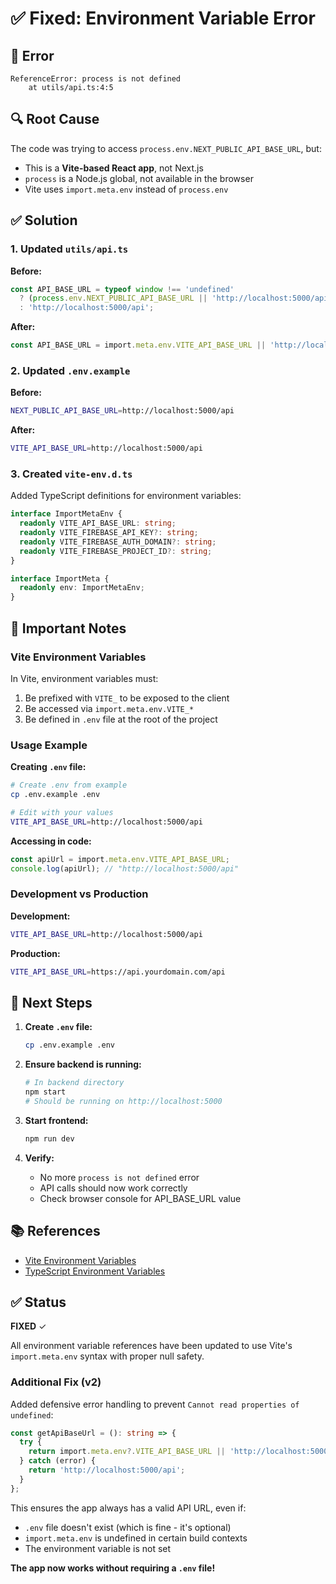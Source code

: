 # ✅ Fixed: Environment Variable Error

## 🐛 Error

```
ReferenceError: process is not defined
    at utils/api.ts:4:5
```

## 🔍 Root Cause

The code was trying to access `process.env.NEXT_PUBLIC_API_BASE_URL`, but:
- This is a **Vite-based React app**, not Next.js
- `process` is a Node.js global, not available in the browser
- Vite uses `import.meta.env` instead of `process.env`

## ✅ Solution

### 1. Updated `utils/api.ts`

**Before:**
```typescript
const API_BASE_URL = typeof window !== 'undefined' 
  ? (process.env.NEXT_PUBLIC_API_BASE_URL || 'http://localhost:5000/api')
  : 'http://localhost:5000/api';
```

**After:**
```typescript
const API_BASE_URL = import.meta.env.VITE_API_BASE_URL || 'http://localhost:5000/api';
```

### 2. Updated `.env.example`

**Before:**
```bash
NEXT_PUBLIC_API_BASE_URL=http://localhost:5000/api
```

**After:**
```bash
VITE_API_BASE_URL=http://localhost:5000/api
```

### 3. Created `vite-env.d.ts`

Added TypeScript definitions for environment variables:

```typescript
interface ImportMetaEnv {
  readonly VITE_API_BASE_URL: string;
  readonly VITE_FIREBASE_API_KEY?: string;
  readonly VITE_FIREBASE_AUTH_DOMAIN?: string;
  readonly VITE_FIREBASE_PROJECT_ID?: string;
}

interface ImportMeta {
  readonly env: ImportMetaEnv;
}
```

## 📝 Important Notes

### Vite Environment Variables

In Vite, environment variables must:
1. Be prefixed with `VITE_` to be exposed to the client
2. Be accessed via `import.meta.env.VITE_*`
3. Be defined in `.env` file at the root of the project

### Usage Example

**Creating `.env` file:**
```bash
# Create .env from example
cp .env.example .env

# Edit with your values
VITE_API_BASE_URL=http://localhost:5000/api
```

**Accessing in code:**
```typescript
const apiUrl = import.meta.env.VITE_API_BASE_URL;
console.log(apiUrl); // "http://localhost:5000/api"
```

### Development vs Production

**Development:**
```bash
VITE_API_BASE_URL=http://localhost:5000/api
```

**Production:**
```bash
VITE_API_BASE_URL=https://api.yourdomain.com/api
```

## 🎯 Next Steps

1. **Create `.env` file:**
   ```bash
   cp .env.example .env
   ```

2. **Ensure backend is running:**
   ```bash
   # In backend directory
   npm start
   # Should be running on http://localhost:5000
   ```

3. **Start frontend:**
   ```bash
   npm run dev
   ```

4. **Verify:**
   - No more `process is not defined` error
   - API calls should now work correctly
   - Check browser console for API_BASE_URL value

## 📚 References

- [Vite Environment Variables](https://vitejs.dev/guide/env-and-mode.html)
- [TypeScript Environment Variables](https://vitejs.dev/guide/env-and-mode.html#intellisense-for-typescript)

## ✅ Status

**FIXED** ✓

All environment variable references have been updated to use Vite's `import.meta.env` syntax with proper null safety.

### Additional Fix (v2)

Added defensive error handling to prevent `Cannot read properties of undefined`:

```typescript
const getApiBaseUrl = (): string => {
  try {
    return import.meta.env?.VITE_API_BASE_URL || 'http://localhost:5000/api';
  } catch (error) {
    return 'http://localhost:5000/api';
  }
};
```

This ensures the app always has a valid API URL, even if:
- `.env` file doesn't exist (which is fine - it's optional)
- `import.meta.env` is undefined in certain build contexts
- The environment variable is not set

**The app now works without requiring a `.env` file!**
